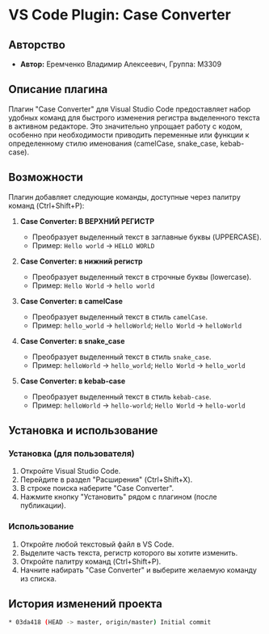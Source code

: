 # VS Code Plugin: Case Converter

## Авторство
* **Автор:** Еремченко Владимир Алексеевич, Группа: М3309

## Описание плагина
Плагин "Case Converter" для Visual Studio Code предоставляет набор удобных команд для быстрого изменения регистра выделенного текста в активном редакторе. Это значительно упрощает работу с кодом, особенно при необходимости приводить переменные или функции к определенному стилю именования (camelCase, snake_case, kebab-case).

## Возможности

Плагин добавляет следующие команды, доступные через палитру команд (Ctrl+Shift+P):

1.  **Case Converter: В ВЕРХНИЙ РЕГИСТР**
    * Преобразует выделенный текст в заглавные буквы (UPPERCASE).
    * Пример: `Hello world` -> `HELLO WORLD`

2.  **Case Converter: в нижний регистр**
    * Преобразует выделенный текст в строчные буквы (lowercase).
    * Пример: `Hello World` -> `hello world`

3.  **Case Converter: в camelCase**
    * Преобразует выделенный текст в стиль `camelCase`.
    * Пример: `hello_world` -> `helloWorld`; `Hello World` -> `helloWorld`

4.  **Case Converter: в snake_case**
    * Преобразует выделенный текст в стиль `snake_case`.
    * Пример: `helloWorld` -> `hello_world`; `Hello World` -> `hello_world`

5.  **Case Converter: в kebab-case**
    * Преобразует выделенный текст в стиль `kebab-case`.
    * Пример: `helloWorld` -> `hello-world`; `Hello World` -> `hello-world`

## Установка и использование

### Установка (для пользователя)
1. Откройте Visual Studio Code.
2. Перейдите в раздел "Расширения" (Ctrl+Shift+X).
3. В строке поиска наберите "Case Converter".
4. Нажмите кнопку "Установить" рядом с плагином (после публикации).

### Использование
1. Откройте любой текстовый файл в VS Code.
2. Выделите часть текста, регистр которого вы хотите изменить.
3. Откройте палитру команд (Ctrl+Shift+P).
4. Начните набирать "Case Converter" и выберите желаемую команду из списка.

## История изменений проекта

```bash
* 03da418 (HEAD -> master, origin/master) Initial commit
